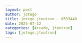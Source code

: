```yaml
---
layout: post
author: jotego
title: jotego.jtoutrun - 8533440
date: 2024-07-12
categories: [Arcade, jtoutrun]
tags: [jotego.jtoutrun]
---
```


